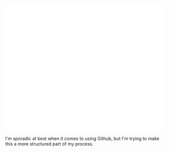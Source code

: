 <div align="center">
	<img src="https://github.com/fiveslashtwo/fiveslashtwo/blob/master/SVG/text-box/text-box.svg" width="800" height="400">
</div>


I'm sporadic at best when it comes to using Github, but I'm trying to make this a more structured part of my process.
